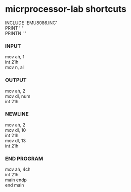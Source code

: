 # micrprocessor-lab shortcuts
INCLUDE 'EMU8086.INC' </br>
PRINT ' ' \
PRINTN ' ' </br>
### INPUT </br>
mov ah, 1 </br>
int 21h </br>
mov n, al </br>
    
### OUTPUT </br>
mov ah, 2 </br>
mov dl, num </br>
int 21h </br>

### NEWLINE </br>
mov ah, 2 </br>
mov dl, 10 </br>
int 21h </br>
mov dl, 13 </br>
int 21h </br>

### END PROGRAM </br>
mov ah, 4ch </br>
int 21h </br>
main endp </br>
end main </br>
    
